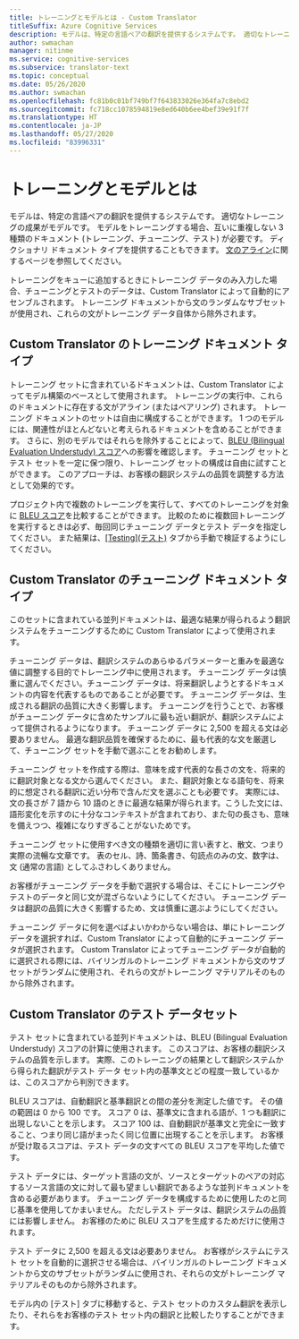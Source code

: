 ```yaml
---
title: トレーニングとモデルとは - Custom Translator
titleSuffix: Azure Cognitive Services
description: モデルは、特定の言語ペアの翻訳を提供するシステムです。 適切なトレーニングの成果がモデルです。 モデルをトレーニングする際は、互いに重複のない 3 つのデータ セットが必要となります。トレーニング データセット、チューニング データセット、テスト データセットです。
author: swmachan
manager: nitinme
ms.service: cognitive-services
ms.subservice: translator-text
ms.topic: conceptual
ms.date: 05/26/2020
ms.author: swmachan
ms.openlocfilehash: fc81b0c01bf749bf7f643833026e364fa7c8ebd2
ms.sourcegitcommit: fc718cc1078594819e8ed640b6ee4bef39e91f7f
ms.translationtype: HT
ms.contentlocale: ja-JP
ms.lasthandoff: 05/27/2020
ms.locfileid: "83996331"
---
```

# <a name="what-are-trainings-and-models"></a>トレーニングとモデルとは

モデルは、特定の言語ペアの翻訳を提供するシステムです。
適切なトレーニングの成果がモデルです。 モデルをトレーニングする場合、互いに重複しない 3 種類のドキュメント (トレーニング、チューニング、テスト) が必要です。 ディクショナリ ドキュメント タイプを提供することもできます。 [文のアライン](https://docs.microsoft.com/azure/cognitive-services/translator/custom-translator/sentence-alignment#suggested-minimum-number-of-sentences)に関するページを参照してください。

トレーニングをキューに追加するときにトレーニング データのみ入力した場合、チューニングとテストのデータは、Custom Translator によって自動的にアセンブルされます。 トレーニング ドキュメントから文のランダムなサブセットが使用され、これらの文がトレーニング データ自体から除外されます。

## <a name="training-document-type-for-custom-translator"></a>Custom Translator のトレーニング ドキュメント タイプ

トレーニング セットに含まれているドキュメントは、Custom Translator によってモデル構築のベースとして使用されます。 トレーニングの実行中、これらのドキュメントに存在する文がアライン (またはペアリング) されます。 トレーニング ドキュメントのセットは自由に構成することができます。 1 つのモデルには、関連性がほとんどないと考えられるドキュメントを含めることができます。 さらに、別のモデルではそれらを除外することによって、[BLEU (Bilingual Evaluation Understudy) スコア](what-is-bleu-score.md)への影響を確認します。 チューニング セットとテスト セットを一定に保つ限り、トレーニング セットの構成は自由に試すことができます。 このアプローチは、お客様の翻訳システムの品質を調整する方法として効果的です。

プロジェクト内で複数のトレーニングを実行して、すべてのトレーニングを対象に [BLEU スコア](what-is-bleu-score.md)を比較することができます。 比較のために複数回トレーニングを実行するときは必ず、毎回同じチューニング データとテスト データを指定してください。 また結果は、[[Testing]\(テスト\)](how-to-view-system-test-results.md) タブから手動で検証するようにしてください。

## <a name="tuning-document-type-for-custom-translator"></a>Custom Translator のチューニング ドキュメント タイプ

このセットに含まれている並列ドキュメントは、最適な結果が得られるよう翻訳システムをチューニングするために Custom Translator によって使用されます。

チューニング データは、翻訳システムのあらゆるパラメーターと重みを最適な値に調整する目的でトレーニング中に使用されます。 チューニング データは慎重に選んでください。チューニング データは、将来翻訳しようとするドキュメントの内容を代表するものであることが必要です。 チューニング データは、生成される翻訳の品質に大きく影響します。 チューニングを行うことで、お客様がチューニング データに含めたサンプルに最も近い翻訳が、翻訳システムによって提供されるようになります。 チューニング データに 2,500 を超える文は必要ありません。 最適な翻訳品質を確保するために、最も代表的な文を厳選して、チューニング セットを手動で選ぶことをお勧めします。

チューニング セットを作成する際は、意味を成す代表的な長さの文を、将来的に翻訳対象となる文から選んでください。 また、翻訳対象となる語句を、将来的に想定される翻訳に近い分布で含んだ文を選ぶことも必要です。 実際には、文の長さが 7 語から 10 語のときに最適な結果が得られます。こうした文には、語形変化を示すのに十分なコンテキストが含まれており、また句の長さも、意味を備えつつ、複雑になりすぎることがないためです。

チューニング セットに使用すべき文の種類を適切に言い表すと、散文、つまり実際の流暢な文章です。 表のセル、詩、箇条書き、句読点のみの文、数字は、文 (通常の言語) としてふさわしくありません。

お客様がチューニング データを手動で選択する場合は、そこにトレーニングやテストのデータと同じ文が混ざらないようにしてください。 チューニング データは翻訳の品質に大きく影響するため、文は慎重に選ぶようにしてください。

チューニング データに何を選べばよいかわからない場合は、単にトレーニング データを選択すれば、Custom Translator によって自動的にチューニング データが選択されます。 Custom Translator によってチューニング データが自動的に選択される際には、バイリンガルのトレーニング ドキュメントから文のサブセットがランダムに使用され、それらの文がトレーニング マテリアルそのものから除外されます。

## <a name="testing-dataset-for-custom-translator"></a>Custom Translator のテスト データセット

テスト セットに含まれている並列ドキュメントは、BLEU (Bilingual Evaluation Understudy) スコアの計算に使用されます。 このスコアは、お客様の翻訳システムの品質を示します。 実際、このトレーニングの結果として翻訳システムから得られた翻訳がテスト データ セット内の基準文とどの程度一致しているかは、このスコアから判別できます。

BLEU スコアは、自動翻訳と基準翻訳との間の差分を測定した値です。 その値の範囲は 0 から 100 です。 スコア 0 は、基準文に含まれる語が、1 つも翻訳に出現しないことを示します。 スコア 100 は、自動翻訳が基準文と完全に一致すること、つまり同じ語がまったく同じ位置に出現することを示します。 お客様が受け取るスコアは、テスト データの文すべての BLEU スコアを平均した値です。

テスト データには、ターゲット言語の文が、ソースとターゲットのペアの対応するソース言語の文に対して最も望ましい翻訳であるような並列ドキュメントを含める必要があります。 チューニング データを構成するために使用したのと同じ基準を使用してかまいません。 ただしテスト データは、翻訳システムの品質には影響しません。 お客様のために BLEU スコアを生成するためだけに使用されます。

テスト データに 2,500 を超える文は必要ありません。 お客様がシステムにテスト セットを自動的に選択させる場合は、バイリンガルのトレーニング ドキュメントから文のサブセットがランダムに使用され、それらの文がトレーニング マテリアルそのものから除外されます。

モデル内の [テスト] タブに移動すると、テスト セットのカスタム翻訳を表示したり、それらをお客様のテスト セット内の翻訳と比較したりすることができます。
